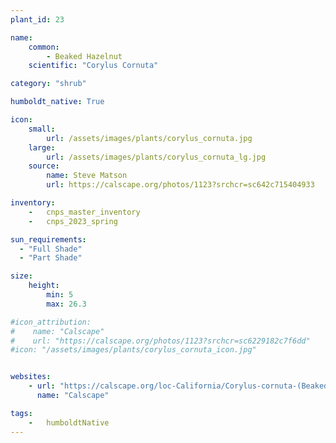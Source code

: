 ```yaml
---
plant_id: 23

name: 
    common: 
        - Beaked Hazelnut 
    scientific: "Corylus Cornuta" 

category: "shrub"

humboldt_native: True

icon: 
    small: 
        url: /assets/images/plants/corylus_cornuta.jpg 
    large: 
        url: /assets/images/plants/corylus_cornuta_lg.jpg 
    source: 
        name: Steve Matson 
        url: https://calscape.org/photos/1123?srchcr=sc642c715404933 

inventory: 
    -   cnps_master_inventory
    -   cnps_2023_spring

sun_requirements:
  - "Full Shade"
  - "Part Shade"

size:
    height: 
        min: 5
        max: 26.3

#icon_attribution:
#    name: "Calscape"
#    url: "https://calscape.org/photos/1123?srchcr=sc6229182c7f6dd"
#icon: "/assets/images/plants/corylus_cornuta_icon.jpg" 


websites:
    - url: "https://calscape.org/loc-California/Corylus-cornuta-(Beaked-Hazelnut)"
      name: "Calscape"

tags:  
    -   humboldtNative
---
```


